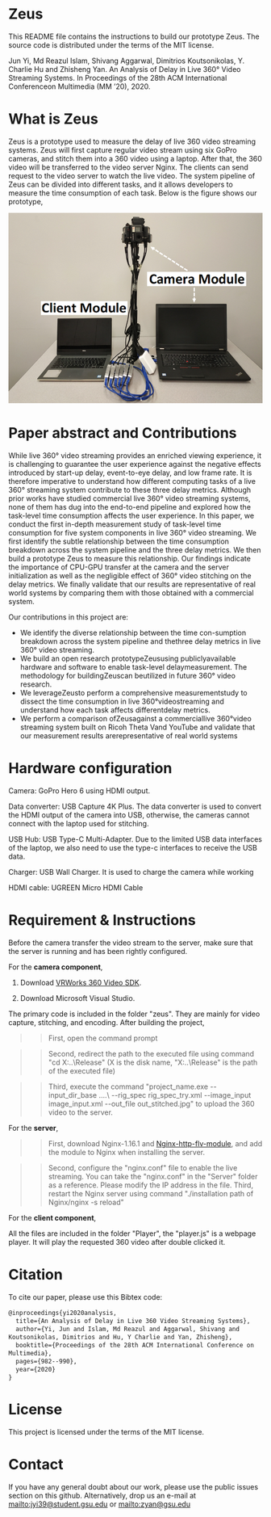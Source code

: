 # Zeus
This README file contains the instructions to build our prototype Zeus. The source code is distributed under the terms of the MIT license.

Jun Yi, Md Reazul Islam, Shivang Aggarwal, Dimitrios Koutsonikolas, Y. Charlie Hu and Zhisheng Yan. An Analysis of Delay in Live 360° Video Streaming Systems. In Proceedings of the 28th ACM International Conferenceon Multimedia (MM ’20), 2020. 

# What is Zeus

Zeus is a prototype used to measure the delay of live 360 video streaming systems. Zeus will first capture regular video stream using six GoPro cameras, and stitch them into a 360 video using a laptop. After that, the 360 video will be transferred to the video server Nginx. The clients can send request to the video server to watch the live video. The system pipeline of Zeus can be divided into different tasks, and it allows developers to measure the time consumption of each task.  Below is the figure shows our prototype,

![Prototype](https://github.com/junyiwo/Zeus/blob/master/Image/prototype.png)



# Paper abstract and Contributions
While live 360° video streaming provides an enriched viewing experience, it is challenging to guarantee the user experience against the negative effects introduced by start-up delay, event-to-eye delay, and low frame rate. It is therefore imperative to understand how different computing tasks of a live 360° streaming system contribute
to these three delay metrics. Although prior works have studied commercial live 360° video streaming systems, none of them has dug into the end-to-end pipeline and explored how the task-level time consumption affects the user experience. In this paper, we conduct the first in-depth measurement study of task-level time consumption for five system components in live 360° video streaming. We first identify the subtle relationship between the time consumption breakdown across the system pipeline and the three delay metrics. We then build a prototype Zeus to measure this relationship. Our findings indicate the importance of CPU-GPU transfer at the camera and the server initialization as well as the negligible effect of 360° video stitching on the delay metrics. We finally validate that our results are representative of real world systems by comparing them with those obtained with a commercial system.

 Our contributions in this project are:

- We identify the diverse relationship between the time con-sumption breakdown across the system pipeline and thethree delay metrics in live 360° video streaming. 
- We build an open research prototypeZeususing publiclyavailable hardware and software to enable task-level delaymeasurement. The methodology for buildingZeuscan beutilized in future 360° video research.
- We leverageZeusto perform a comprehensive measurementstudy to dissect the time consumption in live 360°videostreaming and understand how each task affects differentdelay metrics.
- We perform a comparison ofZeusagainst a commerciallive 360°video streaming system built on Ricoh Theta Vand YouTube and validate that our measurement results arerepresentative of real world systems 

# Hardware configuration
Camera: GoPro Hero 6 using HDMI output. 

Data converter: USB Capture 4K Plus. The data converter is used to convert the HDMI output of the camera into USB, otherwise, the cameras cannot connect with the laptop used for stitching.  

USB Hub: USB Type-C Multi-Adapter. Due to the limited USB data interfaces of the laptop, we also need to use the type-c interfaces to receive the USB data. 

Charger: USB Wall Charger. It is used to charge the camera while working

HDMI cable: UGREEN Micro HDMI Cable

# Requirement & Instructions 

Before the camera transfer the video stream to the server, make sure that the server is running and has been rightly configured. 

For the **camera component**,

1.  Download [VRWorks 360 Video SDK](https://developer.nvidia.com/nvidia-developer-zone).

2. Download Microsoft Visual Studio.

The primary code is included in the folder "zeus". They are mainly for video capture, stitching, and encoding. After building the project,

>> First, open the command prompt

>> Second, redirect the path to the executed file using command "cd X:\..\Release" (X is the disk name, "X:\..\Release" is the path of the executed file)

>> Third, execute the command "project_name.exe --input_dir_base ..\..\ --rig_spec rig_spec_try.xml --image_input image_input.xml --out_file out_stitched.jpg" to upload the 360 video to the server.

For the **server**,

>> First, download Nginx-1.16.1 and [Nginx-http-flv-module](https://github.com/winshining/nginx-http-flv-module), and add the module to Nginx when installing the server. 

>> Second, configure the "nginx.conf" file to enable the live streaming. You can take the "nginx.conf" in the "Server" folder as a reference. Please modify the IP address in the file. 
>> Third, restart the Nginx server using command "./installation path of Nginx/nginx -s reload"



For the **client component**,

All the files are included in the folder "Player", the "player.js" is a webpage player. It will play the requested 360 video after double clicked it. 

# Citation
To cite our paper, please use this Bibtex code:
```
@inproceedings{yi2020analysis,
  title={An Analysis of Delay in Live 360 Video Streaming Systems},
  author={Yi, Jun and Islam, Md Reazul and Aggarwal, Shivang and Koutsonikolas, Dimitrios and Hu, Y Charlie and Yan, Zhisheng},
  booktitle={Proceedings of the 28th ACM International Conference on Multimedia},
  pages={982--990},
  year={2020}
}

```


# License
This project is licensed under the terms of the MIT license.

# Contact
If you have any general doubt about our work, please use the public issues section on this github. Alternatively, drop us an e-mail at <mailto:jyi39@student.gsu.edu> or <mailto:zyan@gsu.edu>
